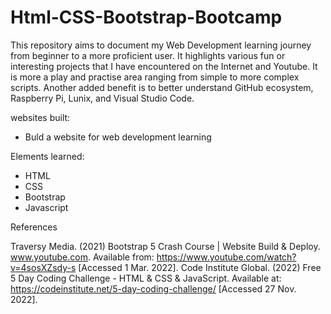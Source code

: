 # Html-CSS-Bootstrap-Bootcamp

This repository aims to document my Web Development learning journey from beginner to a more proficient user. 
It highlights various fun or interesting projects that I have encountered on the Internet and Youtube.
It is more a play and practise area ranging from simple to more complex scripts.
Another added benefit is to better understand GitHub ecosystem, Raspberry Pi, Lunix, and Visual Studio Code.

websites built:
* Buld a website for web development learning

Elements learned:
* HTML
* CSS
* Bootstrap
* Javascript



References

Traversy Media. (2021) Bootstrap 5 Crash Course | Website Build & Deploy. www.youtube.com. Available from: https://www.youtube.com/watch?v=4sosXZsdy-s [Accessed 1 Mar. 2022].
‌Code Institute Global. (2022) Free 5 Day Coding Challenge - HTML & CSS & JavaScript. Available at: https://codeinstitute.net/5-day-coding-challenge/ [Accessed 27 Nov. 2022].

